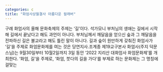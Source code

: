 ```yaml
---
categories: c
title: "화엄사상월결사 아름다운 컬래버"
---
```

구례 화엄사의 올해 문화축제의 주제는 ‘길’이다. 석가모니 부처님의 생애는 길에서 시작해 길에서 끝났다고 해도 과언이 아니다. 부처님께서 깨달음을 얻으신 숲과 그 깨달음을 전파하신 길은 불교라고 해도 틀린 말이 아니다. 길과 숲이 원만하게 갖춰진 화엄사가 ‘길’을 주제로 화엄문화제를 여는 것은 당연지사.조계종 제19교구본사 화엄사(주지 덕문스님)는 9월30일부터 10월2일까지 3일 동안 ‘2022 지리산 대화엄사 화엄문화제’를 개최한다. ‘화엄, 길’을 주제로, ‘화엄, 붓다의 길을 가다’를 부제로 하는 문화제는 그 명칭에 걸맞는